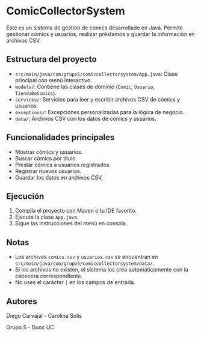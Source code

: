 # ComicCollectorSystem

Este es un sistema de gestión de cómics desarrollado en Java. Permite gestionar cómics y usuarios, realizar préstamos y guardar la información en archivos CSV.

## Estructura del proyecto

- `src/main/java/com/grupo5/comiccollectorsystem/App.java`: Clase principal con menú interactivo.
- `models/`: Contiene las clases de dominio (`Comic`, `Usuario`, `TiendaDeComics`).
- `services/`: Servicios para leer y escribir archivos CSV de cómics y usuarios.
- `exceptions/`: Excepciones personalizadas para la lógica de negocio.
- `data/`: Archivos CSV con los datos de cómics y usuarios.

## Funcionalidades principales

- Mostrar cómics y usuarios.
- Buscar cómics por título.
- Prestar cómics a usuarios registrados.
- Registrar nuevos usuarios.
- Guardar los datos en archivos CSV.

## Ejecución

1. Compila el proyecto con Maven o tu IDE favorito.
2. Ejecuta la clase `App.java`.
3. Sigue las instrucciones del menú en consola.

## Notas

- Los archivos `comics.csv` y `usuarios.csv` se encuentran en `src/main/java/com/grupo5/comiccollectorsystem/data/`.
- Si los archivos no existen, el sistema los crea automáticamente con la cabecera correspondiente.
- No uses el carácter `|` en los campos de entrada.

## Autores

Diego Carvajal - Carolina Solis

Grupo 5 - Duoc UC